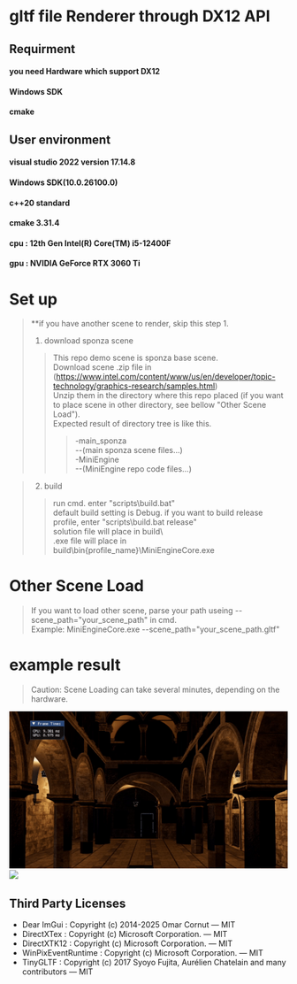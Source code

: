 gltf file Renderer through DX12 API
=============


## Requirment
#### you need Hardware which support DX12
#### Windows SDK
#### cmake

## User environment
#### visual studio 2022 version 17.14.8
#### Windows SDK(10.0.26100.0)
#### c++20 standard
#### cmake 3.31.4
#### cpu : 12th Gen Intel(R) Core(TM) i5-12400F
#### gpu : NVIDIA GeForce RTX 3060 Ti

# Set up  
> **if you have another scene to render, skip this step 1.      
> 1. download sponza scene
>   > This repo demo scene is sponza base scene.     
>   > Download scene .zip file in (https://www.intel.com/content/www/us/en/developer/topic-technology/graphics-research/samples.html)     
>   > Unzip them in the directory where this repo placed (if you want to place scene in other directory, see bellow "Other Scene Load").     
>   > Expected result of directory tree is like this.     
>   >   > -main_sponza    
>   >   > --(main sponza scene files...)    
>   >   > -MiniEngine     
>   >   > --(MiniEngine repo code files...)       

> 2. build
>   > run cmd. 
>   > enter "scripts\build.bat"    
>   > default build setting is Debug. if you want to build release profile, enter "scripts\build.bat release"    
>   > solution file will place in build\     
>   > .exe file will place in build\bin\{profile_name}\MiniEngineCore.exe     

# Other Scene Load
> If you want to load other scene, parse your path useing --scene_path="your_scene_path" in cmd.     
> Example: MiniEngineCore.exe --scene_path="your_scene_path.gltf"     

# example result
> Caution: Scene Loading can take several minutes, depending on the hardware.

![](example/ex1.gif)
![](example/ex2.gif)

## Third Party Licenses
- Dear ImGui : Copyright (c) 2014-2025 Omar Cornut — MIT
- DirectXTex : Copyright (c) Microsoft Corporation. — MIT
- DirectXTK12 : Copyright (c) Microsoft Corporation. — MIT
- WinPixEventRuntime : Copyright (c) Microsoft Corporation. — MIT
- TinyGLTF : Copyright (c) 2017 Syoyo Fujita, Aurélien Chatelain and many contributors — MIT